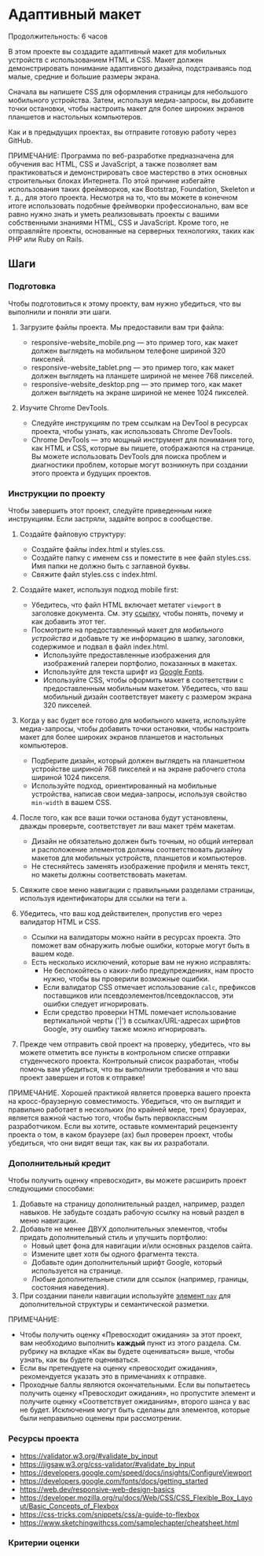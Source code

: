 # Адаптивный макет

Продолжительность: 6 часов

В этом проекте вы создадите адаптивный макет для мобильных устройств с
использованием HTML и CSS. Макет должен демонстрировать понимание адаптивного
дизайна, подстраиваясь под малые, средние и большие размеры экрана.

Сначала вы напишете CSS для оформления страницы для небольшого мобильного
устройства. Затем, используя медиа-запросы, вы добавите точки остановки, чтобы
настроить макет для более широких экранов планшетов и настольных компьютеров.

Как и в предыдущих проектах, вы отправите готовую работу через GitHub.

ПРИМЕЧАНИЕ: Программа по веб-разработке предназначена для обучения вас HTML, CSS
и JavaScript, а также позволяет вам практиковаться и демонстрировать свое
мастерство в этих основных строительных блоках Интернета. По этой причине
избегайте использования таких фреймворков, как Bootstrap, Foundation, Skeleton и
т. д., для этого проекта. Несмотря на то, что вы можете в конечном итоге
использовать подобные фреймворки профессионально, вам все равно нужно знать и
уметь реализовывать проекты с вашими собственными знаниями HTML, CSS и
JavaScript. Кроме того, не отправляйте проекты, основанные на серверных
технологиях, таких как PHP или Ruby on Rails.

## Шаги

### Подготовка

Чтобы подготовиться к этому проекту, вам нужно убедиться, что вы выполнили и
поняли эти шаги.

1. Загрузите файлы проекта. Мы предоставили вам три файла:
   - responsive-website_mobile.png — это пример того, как макет должен выглядеть
     на мобильном телефоне шириной 320 пикселей.
   - responsive-website_tablet.png — это пример того, как макет должен выглядеть
     на планшете шириной не менее 768 пикселей.
   - responsive-website_desktop.png — это пример того, как макет должен
     выглядеть на экране шириной не менее 1024 пикселей.

2. Изучите Chrome DevTools.
   - Следуйте инструкциям по трем ссылкам на DevTool в ресурсах проекта, чтобы
     узнать, как использовать Chrome DevTools.
   - Chrome DevTools — это мощный инструмент для понимания того, как HTML и CSS,
     которые вы пишете, отображаются на странице. Вы можете использовать
     DevTools для поиска проблем и диагностики проблем, которые могут возникнуть
     при создании этого проекта и будущих проектов.

### Инструкции по проекту

Чтобы завершить этот проект, следуйте приведенным ниже инструкциям. Если
застряли, задайте вопрос в сообществе.

1. Создайте файловую структуру:
   - Создайте файлы index.html и styles.css.
   - Создайте папку с именем css и поместите в нее файл styles.css. Имя папки не
     должно быть с заглавной буквы.
   - Свяжите файл styles.css с index.html.

2. Создайте макет, используя подход mobile first:
   - Убедитесь, что файл HTML включает метатег `viewport` в заголовке документа.
     См. эту
     [ссылку](https://developers.google.com/speed/docs/insights/ConfigureViewport#overview),
     чтобы понять, почему и как добавить этот тег.
   - Посмотрите на предоставленный макет для _мобильного устройства_ и добавьте
     ту же информацию в шапку, заголовки, содержимое и подвал в файл index.html.
     - Используйте предоставленные изображения для изображений галереи
       портфолио, показанных в макетах.
     - Используйте для текста шрифт из [Google Fonts](https://fonts.google.com).
     - Используйте CSS, чтобы оформить макет в соответствии с предоставленным
       мобильным макетом. Убедитесь, что ваш мобильный дизайн соответствует
       макету с размером экрана 320 пикселей.

3. Когда у вас будет все готово для мобильного макета, используйте
   медиа-запросы, чтобы добавить точки остановки, чтобы настроить макет для
   более широких экранов планшетов и настольных компьютеров.
   - Подберите дизайн, который должен выглядеть на планшетном устройстве шириной
     768 пикселей и на экране рабочего стола шириной 1024 пикселя.
   - Используйте подход, ориентированный на мобильные устройства, написав свои
     медиа-запросы, используя свойство `min-width` в вашем CSS.

4. После того, как все ваши точки останова будут установлены, дважды проверьте,
   соответствует ли ваш макет трём макетам.
   - Дизайн не обязательно должен быть точным, но общий интервал и расположение
     элементов должны соответствовать дизайну макетов для мобильных устройств,
     планшетов и компьютеров.
   - Не стесняйтесь заменять изображение профиля и менять текст, но макеты
     должны соответствовать макетам.

5. Свяжите свое меню навигации с правильными разделами страницы, используя
   идентификаторы для ссылки на теги `a`.

6. Убедитесь, что ваш код действителен, пропустив его через валидатор HTML и
   CSS.
   - Ссылки на валидаторы можно найти в ресурсах проекта. Это поможет вам
     обнаружить любые ошибки, которые могут быть в вашем коде.
   - Есть несколько исключений, которые вам не нужно исправлять:
     - Не беспокойтесь о каких-либо предупреждениях, нам просто нужно, чтобы вы
       проверили возможные ошибки.
     - Если валидатор CSS отмечает использование `calc`, префиксов поставщиков
       или псевдоэлементов/псевдоклассов, эти ошибки следует игнорировать.
     - Если средство проверки HTML помечает использование вертикальной черты
       ('|') в ссылках/URL-адресах шрифтов Google, эту ошибку также можно
       игнорировать.

7. Прежде чем отправить свой проект на проверку, убедитесь, что вы можете
   отметить все пункты в контрольном списке отправки студенческого проекта.
   Контрольный список разработан, чтобы помочь вам убедиться, что вы выполнили
   требования и что ваш проект завершен и готов к отправке!

ПРИМЕЧАНИЕ. Хорошей практикой является проверка вашего проекта на
кросс-браузерную совместимость. Убедиться, что он выглядит и правильно работает
в нескольких (по крайней мере, трех) браузерах, является важной частью того,
чтобы быть первоклассным разработчиком. Если вы хотите, оставьте комментарий
рецензенту проекта о том, в каком браузере (ах) был проверен проект, чтобы
убедиться, что они видят вещи так, как вы их разработали.

### Дополнительный кредит

Чтобы получить оценку «превосходит», вы можете расширить проект следующими
способами:

1. Добавьте на страницу дополнительный раздел, например, раздел навыков. Не
   забудьте создать рабочую ссылку на новый раздел в меню навигации.
2. Добавьте не менее ДВУХ дополнительных элементов, чтобы придать дополнительный
   стиль и улучшить портфолио:
   - Новый цвет фона для навигации и/или основных разделов сайта.
   - Измените цвет хотя бы одного фрагмента текста.
   - Добавьте один дополнительный шрифт Google, который используется на
     странице.
   - Любые дополнительные стили для ссылок (например, границы, состояния
     наведения).
3. При создании панели навигации используйте
   [элемент `nav`](https://developer.mozilla.org/en-US/docs/Web/HTML/Element/nav)
   для дополнительной структуры и семантической разметки.

ПРИМЕЧАНИЕ:

- Чтобы получить оценку «Превосходит ожидания» за этот проект, вам необходимо
  выполнить **каждый** пункт из этого раздела. См. рубрику на вкладке «Как вы
  будете оцениваться» выше, чтобы узнать, как вы будете оцениваться.
- Если вы претендуете на оценку «превосходит ожидания», рекомендуется указать
  это в примечаниях к отправке.
- Проходные баллы являются окончательными. Если вы попытаетесь получить оценку
  «Превосходит ожидания», но пропустите элемент и получите оценку «Соответствует
  ожиданиям», второго шанса у вас не будет. Исключения могут быть сделаны для
  элементов, которые были неправильно оценены при рассмотрении.

### Ресурсы проекта

- https://validator.w3.org/#validate_by_input
- https://jigsaw.w3.org/css-validator/#validate_by_input
- https://developers.google.com/speed/docs/insights/ConfigureViewport
- https://developers.google.com/fonts/docs/getting_started
- https://web.dev/responsive-web-design-basics
- https://developer.mozilla.org/ru/docs/Web/CSS/CSS_Flexible_Box_Layout/Basic_Concepts_of_Flexbox
- https://css-tricks.com/snippets/css/a-guide-to-flexbox
- https://www.sketchingwithcss.com/samplechapter/cheatsheet.html

### Критерии оценки
